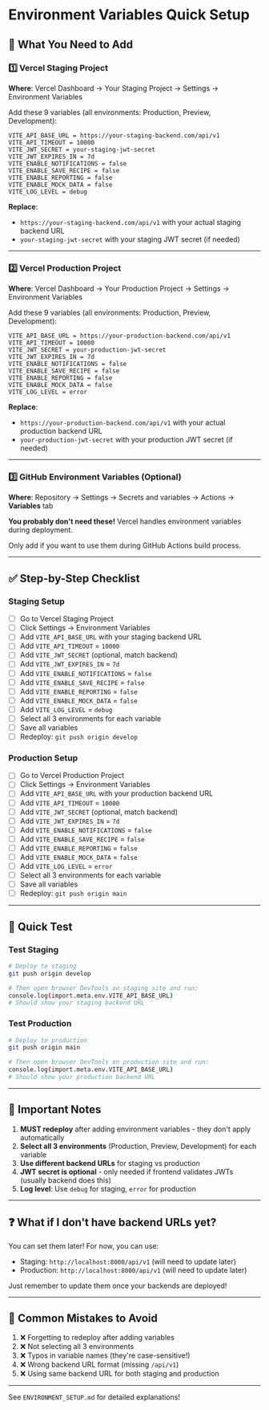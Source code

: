 # Environment Variables Quick Setup

## 🎯 What You Need to Add

### 1️⃣ Vercel Staging Project
**Where**: Vercel Dashboard → Your Staging Project → Settings → Environment Variables

Add these 9 variables (all environments: Production, Preview, Development):

```
VITE_API_BASE_URL = https://your-staging-backend.com/api/v1
VITE_API_TIMEOUT = 10000
VITE_JWT_SECRET = your-staging-jwt-secret
VITE_JWT_EXPIRES_IN = 7d
VITE_ENABLE_NOTIFICATIONS = false
VITE_ENABLE_SAVE_RECIPE = false
VITE_ENABLE_REPORTING = false
VITE_ENABLE_MOCK_DATA = false
VITE_LOG_LEVEL = debug
```

**Replace**:
- `https://your-staging-backend.com/api/v1` with your actual staging backend URL
- `your-staging-jwt-secret` with your staging JWT secret (if needed)

---

### 2️⃣ Vercel Production Project
**Where**: Vercel Dashboard → Your Production Project → Settings → Environment Variables

Add these 9 variables (all environments: Production, Preview, Development):

```
VITE_API_BASE_URL = https://your-production-backend.com/api/v1
VITE_API_TIMEOUT = 10000
VITE_JWT_SECRET = your-production-jwt-secret
VITE_JWT_EXPIRES_IN = 7d
VITE_ENABLE_NOTIFICATIONS = false
VITE_ENABLE_SAVE_RECIPE = false
VITE_ENABLE_REPORTING = false
VITE_ENABLE_MOCK_DATA = false
VITE_LOG_LEVEL = error
```

**Replace**:
- `https://your-production-backend.com/api/v1` with your actual production backend URL
- `your-production-jwt-secret` with your production JWT secret (if needed)

---

### 3️⃣ GitHub Environment Variables (Optional)
**Where**: Repository → Settings → Secrets and variables → Actions → **Variables** tab

**You probably don't need these!** Vercel handles environment variables during deployment.

Only add if you want to use them during GitHub Actions build process.

---

## ✅ Step-by-Step Checklist

### Staging Setup
- [ ] Go to Vercel Staging Project
- [ ] Click Settings → Environment Variables
- [ ] Add `VITE_API_BASE_URL` with your staging backend URL
- [ ] Add `VITE_API_TIMEOUT` = `10000`
- [ ] Add `VITE_JWT_SECRET` (optional, match backend)
- [ ] Add `VITE_JWT_EXPIRES_IN` = `7d`
- [ ] Add `VITE_ENABLE_NOTIFICATIONS` = `false`
- [ ] Add `VITE_ENABLE_SAVE_RECIPE` = `false`
- [ ] Add `VITE_ENABLE_REPORTING` = `false`
- [ ] Add `VITE_ENABLE_MOCK_DATA` = `false`
- [ ] Add `VITE_LOG_LEVEL` = `debug`
- [ ] Select all 3 environments for each variable
- [ ] Save all variables
- [ ] Redeploy: `git push origin develop`

### Production Setup
- [ ] Go to Vercel Production Project
- [ ] Click Settings → Environment Variables
- [ ] Add `VITE_API_BASE_URL` with your production backend URL
- [ ] Add `VITE_API_TIMEOUT` = `10000`
- [ ] Add `VITE_JWT_SECRET` (optional, match backend)
- [ ] Add `VITE_JWT_EXPIRES_IN` = `7d`
- [ ] Add `VITE_ENABLE_NOTIFICATIONS` = `false`
- [ ] Add `VITE_ENABLE_SAVE_RECIPE` = `false`
- [ ] Add `VITE_ENABLE_REPORTING` = `false`
- [ ] Add `VITE_ENABLE_MOCK_DATA` = `false`
- [ ] Add `VITE_LOG_LEVEL` = `error`
- [ ] Select all 3 environments for each variable
- [ ] Save all variables
- [ ] Redeploy: `git push origin main`

---

## 🧪 Quick Test

### Test Staging
```bash
# Deploy to staging
git push origin develop

# Then open browser DevTools on staging site and run:
console.log(import.meta.env.VITE_API_BASE_URL)
# Should show your staging backend URL
```

### Test Production
```bash
# Deploy to production
git push origin main

# Then open browser DevTools on production site and run:
console.log(import.meta.env.VITE_API_BASE_URL)
# Should show your production backend URL
```

---

## 📝 Important Notes

1. **MUST redeploy** after adding environment variables - they don't apply automatically
2. **Select all 3 environments** (Production, Preview, Development) for each variable
3. **Use different backend URLs** for staging vs production
4. **JWT secret is optional** - only needed if frontend validates JWTs (usually backend does this)
5. **Log level**: Use `debug` for staging, `error` for production

---

## ❓ What if I don't have backend URLs yet?

You can set them later! For now, you can use:
- Staging: `http://localhost:8000/api/v1` (will need to update later)
- Production: `http://localhost:8000/api/v1` (will need to update later)

Just remember to update them once your backends are deployed!

---

## 🚨 Common Mistakes to Avoid

1. ❌ Forgetting to redeploy after adding variables
2. ❌ Not selecting all 3 environments
3. ❌ Typos in variable names (they're case-sensitive!)
4. ❌ Wrong backend URL format (missing `/api/v1`)
5. ❌ Using same backend URL for both staging and production

---

See `ENVIRONMENT_SETUP.md` for detailed explanations!
